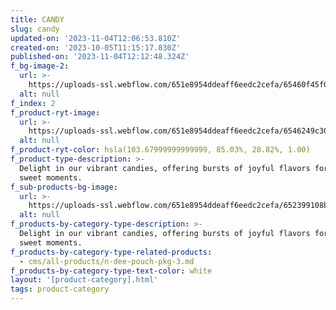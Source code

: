 ```yaml
---
title: CANDY
slug: candy
updated-on: '2023-11-04T12:06:53.810Z'
created-on: '2023-10-05T11:15:17.830Z'
published-on: '2023-11-04T12:12:48.324Z'
f_bg-image-2:
  url: >-
    https://uploads-ssl.webflow.com/651e8954ddeaff6eedc2cefa/65460f45f033546e8f157b68_category%20candy.png
  alt: null
f_index: 2
f_product-ryt-image:
  url: >-
    https://uploads-ssl.webflow.com/651e8954ddeaff6eedc2cefa/6546249c3044e511372b9f62_candy%20category.png
  alt: null
f_product-ryt-color: hsla(103.67999999999999, 85.03%, 28.82%, 1.00)
f_product-type-description: >-
  Delight in our vibrant candies, offering bursts of joyful flavors for fun,
  sweet moments.
f_sub-products-bg-image:
  url: >-
    https://uploads-ssl.webflow.com/651e8954ddeaff6eedc2cefa/652399108b051edf583cdc12_Group%20538.png
  alt: null
f_products-by-category-type-description: >-
  Delight in our vibrant candies, offering bursts of joyful flavors for fun,
  sweet moments.
f_products-by-category-type-related-products:
  - cms/all-products/n-dee-pouch-pkg-3.md
f_products-by-category-type-text-color: white
layout: '[product-category].html'
tags: product-category
---
```




